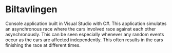 # Biltavlingen

Console application built in Visual Studio with C#. This application simulates an asynchronous race where the cars involved race against each other asynchronously. This can be seen especially whenever any random events occur as the cars are affected independently. This often results in the cars finishing the race at different times.